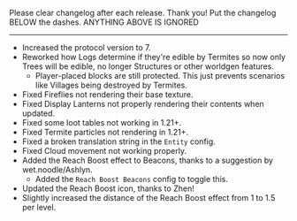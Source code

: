 Please clear changelog after each release.
Thank you!
Put the changelog BELOW the dashes. ANYTHING ABOVE IS IGNORED

-----------------
- Increased the protocol version to 7.
- Reworked how Logs determine if they're edible by Termites so now only Trees will be edible, no longer Structures or other worldgen features.
  - Player-placed blocks are still protected. This just prevents scenarios like Villages being destroyed by Termites.
- Fixed Fireflies not rendering their base texture.
- Fixed Display Lanterns not properly rendering their contents when updated.
- Fixed some loot tables not working in 1.21+.
- Fixed Termite particles not rendering in 1.21+.
- Fixed a broken translation string in the `Entity` config.
- Fixed Cloud movement not working properly.
- Added the Reach Boost effect to Beacons, thanks to a suggestion by wet.noodle/Ashlyn.
  - Added the `Reach Boost Beacons` config to toggle this.
- Updated the Reach Boost icon, thanks to Zhen!
- Slightly increased the distance of the Reach Boost effect from 1 to 1.5 per level.
